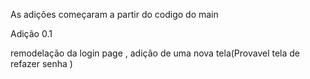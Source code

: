 
As adições começaram a partir do codigo do main


Adição 0.1

remodelação da login page ,
adição de uma nova tela(Provavel tela de refazer senha )
